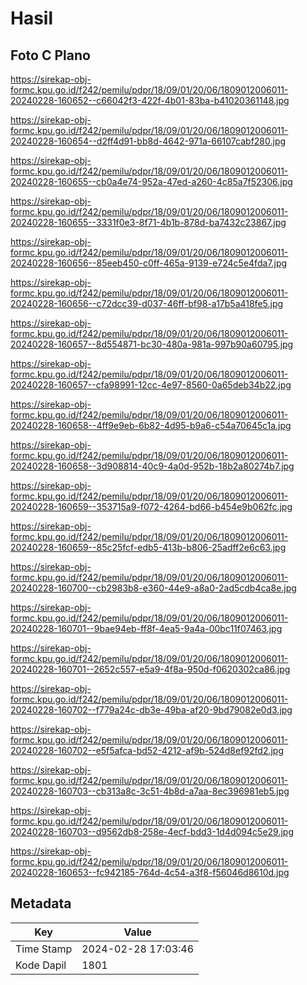 # Hasil

## Foto C Plano

https://sirekap-obj-formc.kpu.go.id/f242/pemilu/pdpr/18/09/01/20/06/1809012006011-20240228-160652--c66042f3-422f-4b01-83ba-b41020361148.jpg

https://sirekap-obj-formc.kpu.go.id/f242/pemilu/pdpr/18/09/01/20/06/1809012006011-20240228-160654--d2ff4d91-bb8d-4642-971a-66107cabf280.jpg

https://sirekap-obj-formc.kpu.go.id/f242/pemilu/pdpr/18/09/01/20/06/1809012006011-20240228-160655--cb0a4e74-952a-47ed-a260-4c85a7f52306.jpg

https://sirekap-obj-formc.kpu.go.id/f242/pemilu/pdpr/18/09/01/20/06/1809012006011-20240228-160655--3331f0e3-8f71-4b1b-878d-ba7432c23867.jpg

https://sirekap-obj-formc.kpu.go.id/f242/pemilu/pdpr/18/09/01/20/06/1809012006011-20240228-160656--85eeb450-c0ff-465a-9139-e724c5e4fda7.jpg

https://sirekap-obj-formc.kpu.go.id/f242/pemilu/pdpr/18/09/01/20/06/1809012006011-20240228-160656--c72dcc39-d037-46ff-bf98-a17b5a418fe5.jpg

https://sirekap-obj-formc.kpu.go.id/f242/pemilu/pdpr/18/09/01/20/06/1809012006011-20240228-160657--8d554871-bc30-480a-981a-997b90a60795.jpg

https://sirekap-obj-formc.kpu.go.id/f242/pemilu/pdpr/18/09/01/20/06/1809012006011-20240228-160657--cfa98991-12cc-4e97-8560-0a65deb34b22.jpg

https://sirekap-obj-formc.kpu.go.id/f242/pemilu/pdpr/18/09/01/20/06/1809012006011-20240228-160658--4ff9e9eb-6b82-4d95-b9a6-c54a70645c1a.jpg

https://sirekap-obj-formc.kpu.go.id/f242/pemilu/pdpr/18/09/01/20/06/1809012006011-20240228-160658--3d908814-40c9-4a0d-952b-18b2a80274b7.jpg

https://sirekap-obj-formc.kpu.go.id/f242/pemilu/pdpr/18/09/01/20/06/1809012006011-20240228-160659--353715a9-f072-4264-bd66-b454e9b062fc.jpg

https://sirekap-obj-formc.kpu.go.id/f242/pemilu/pdpr/18/09/01/20/06/1809012006011-20240228-160659--85c25fcf-edb5-413b-b806-25adff2e6c63.jpg

https://sirekap-obj-formc.kpu.go.id/f242/pemilu/pdpr/18/09/01/20/06/1809012006011-20240228-160700--cb2983b8-e360-44e9-a8a0-2ad5cdb4ca8e.jpg

https://sirekap-obj-formc.kpu.go.id/f242/pemilu/pdpr/18/09/01/20/06/1809012006011-20240228-160701--9bae94eb-ff8f-4ea5-9a4a-00bc11f07463.jpg

https://sirekap-obj-formc.kpu.go.id/f242/pemilu/pdpr/18/09/01/20/06/1809012006011-20240228-160701--2652c557-e5a9-4f8a-950d-f0620302ca86.jpg

https://sirekap-obj-formc.kpu.go.id/f242/pemilu/pdpr/18/09/01/20/06/1809012006011-20240228-160702--f779a24c-db3e-49ba-af20-9bd79082e0d3.jpg

https://sirekap-obj-formc.kpu.go.id/f242/pemilu/pdpr/18/09/01/20/06/1809012006011-20240228-160702--e5f5afca-bd52-4212-af9b-524d8ef92fd2.jpg

https://sirekap-obj-formc.kpu.go.id/f242/pemilu/pdpr/18/09/01/20/06/1809012006011-20240228-160703--cb313a8c-3c51-4b8d-a7aa-8ec396981eb5.jpg

https://sirekap-obj-formc.kpu.go.id/f242/pemilu/pdpr/18/09/01/20/06/1809012006011-20240228-160703--d9562db8-258e-4ecf-bdd3-1d4d094c5e29.jpg

https://sirekap-obj-formc.kpu.go.id/f242/pemilu/pdpr/18/09/01/20/06/1809012006011-20240228-160653--fc942185-764d-4c54-a3f8-f56046d8610d.jpg


## Metadata

| Key        | Value               |
| ---------- | ------------------- |
| Time Stamp | 2024-02-28 17:03:46 |
| Kode Dapil | 1801                |



